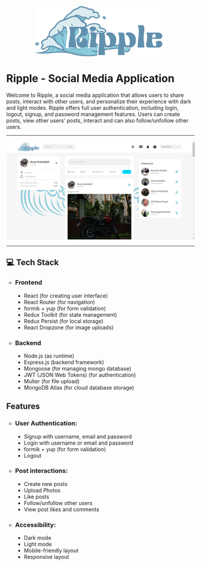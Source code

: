 <p align="center">
  <img src="client/public/assets/ripplelogo.png" width="350">
</p>
<h1>Ripple - Social Media Application</h1>
Welcome to Ripple, a social media application that allows users to share posts, interact with other users, and personalize their experience with dark and light modes. 
Ripple offers full user authentication, including login, logout, signup, and password management features. 
Users can create posts, view other users' posts, interact and can also follow/unfollow other users.
<hr>
<p align="center">
  <img src="client/public/assets/Screenshots/homepage light.png" title="Home Page">
</p>
<hr>
<h2>💻 Tech Stack</h2>
<ul style="list-style-type:circle">
  <li><h3>Frontend</h3>
      <ul style="list-style-type:disc">
        <li>React (for creating user interface)</li>
        <li>React Router (for navigation)</li>
        <li>formik + yup (for form validation)</li>
        <li>Redux Toolkit (for state management)</li>
        <li>Redux Persist (for local storage)</li>
        <li>React Dropzone (for image uploads)</li>
      </ul>
  </li>
  <li><h3>Backend</h3>
      <ul style="list-style-type:disc">
        <li>Node.js (as runtime)</li>
        <li>Express.js (backend framework)</li>
        <li>Mongoose (for managing mongo database)</li>
        <li>JWT (JSON Web Tokens) (for authentication)</li>
        <li>Multer (for file upload)</li>
        <li>MongoDB Atlas (for cloud database storage)</li>
      </ul>
  </li>
  </ul>
  <h2>Features</h2>
  <ul style="list-style-type:circle">
  <li><h3>User Authentication:</h3>
      <ul style="list-style-type:disc">
        <li>Signup with username, email and password</li>
        <li>Login with username or email and password</li>
        <li>formik + yup (for form validation)</li>
        <li>Logout</li>
      </ul>
  </li>
  <li><h3>Post interactions:</h3>
      <ul style="list-style-type:disc">
        <li>Create new posts</li>
        <li>Upload Photos</li>
        <li>Like posts</li>
        <li>Follow/unfollow other users</li>
        <li>View post likes and comments</li>
      </ul>
  </li>
    <li><h3>Accessibility:</h3>
      <ul style="list-style-type:disc">
        <li>Dark mode</li>
        <li>Light mode</li>
        <li>Mobile-friendly layout</li>
        <li>Responsive layout</li>
      </ul>
  </li>
  </ul>
